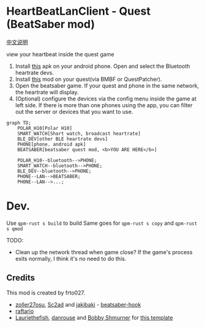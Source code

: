 # HeartBeatLanClient - Quest (BeatSaber mod)

[中文说明](README.cn.md)

view your heartbeat inside the quest game

1. Install [this](https://github.com/frto027/HeartbeatLanServer/releases/latest) apk on your android phone. Open and select the Bluetooth heartrate devs.
2. Install [this](https://github.com/frto027/HeartBeatLanClientBSQuest/releases/latest) mod on your quest(via BMBF or QuestPatcher).
3. Open the beatsaber game. If your quest and phone in the same network, the heartrate will display.
4. (Optional) configure the devices via the config menu inside the game at left side. If there is more than one phones using the app, you can filter out the server or devices that you want to use.

```mermaid
graph TD;
    POLAR_H10[Polar H10]
    SMART_WATCH[Shart watch, broadcast heartrate]
    BLE_DEV[other BLE heartrate devs]
    PHONE[phone. android apk]
    BEATSABER[beatsaber quest mod, <b>YOU ARE HERE</b>]

    POLAR_H10--bluetooth-->PHONE;
    SMART_WATCH--bluetooth-->PHONE;
    BLE_DEV--bluetooth-->PHONE;
    PHONE--LAN-->BEATSABER;
    PHONE--LAN-->...;
```

# Dev.

Use `qpm-rust s build` to build
Same goes for `qpm-rust s copy` and `qpm-rust s qmod`

TODO:
- Clean up the network thread when game close? If the game's process exits normally, I think it's no need to do this.


## Credits

This mod is created by frto027.

* [zoller27osu](https://github.com/zoller27osu), [Sc2ad](https://github.com/Sc2ad) and [jakibaki](https://github.com/jakibaki) - [beatsaber-hook](https://github.com/sc2ad/beatsaber-hook)
* [raftario](https://github.com/raftario)
* [Lauriethefish](https://github.com/Lauriethefish), [danrouse](https://github.com/danrouse) and [Bobby Shmurner](https://github.com/BobbyShmurner) for [this template](https://github.com/Lauriethefish/quest-mod-template)
